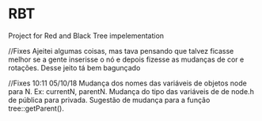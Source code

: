 # RBT
Project for Red and Black Tree impelementation


//Fixes
Ajeitei algumas coisas, mas tava pensando que talvez ficasse melhor se a gente inserisse o nó e depois fizesse as mudanças de cor e rotações. Desse jeito tá bem bagunçado

//Fixes 10:11 05/10/18
Mudança dos nomes das variáveis de objetos node para <nome>N. Ex: currentN, parentN.
Mudança do tipo das variáveis de de node.h de pública para privada.
Sugestão de mudança para a função tree::getParent().